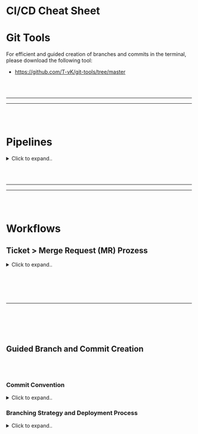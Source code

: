 # CI/CD Cheat Sheet



























# Git Tools

For efficient and guided creation of branches and commits in the terminal, please download the following tool:
- https://github.com/T-vK/git-tools/tree/master


























<br><br>
________
________
<br><br>



# Pipelines



<details><summary>Click to expand..</summary>

![Pipelines](./pipelines.png)
  
</details>




































<br><br>
________
________
<br><br>



# Workflows


## Ticket > Merge Request (MR) Prozess

<details><summary>Click to expand..</summary>

## 1. Ticket in Jira setzen 📝
- Setze das Ticket auf **`In Progress`** in Jira.
- Verschiebe das Ticket in den aktuellen Sprint.

---

## 2. Feature- und Feature-Dev-Branch erstellen 🛠️
Erstelle einen neuen Feature-Branch und einen zugehörigen Feature-Dev-Branch basierend auf dem `develop`-Branch.

```shell
# Der Befehl mkbranch fragt auch automatisch, ob der aktuelle develop-Branch geladen werden soll
git checkout develop
git pull

# Feature Branch erstellen
# git branch feat/PRIV-001/add-new-button/main
# git checkout feat/PRIV-001/add-new-button/main
mkbranch

# Feature-dev Branch erstellen
# git branch feat/PRIV-001/add-new-button/dde
# git checkout feat/PRIV-001/add-new-button/dde
mkbranch
```

---

## 3. Lokale Umgebung aktualisieren 🌐
Wenn du eine lokale Umgebung wie **Minikube** verwendest, stelle sicher, dass deine Deployments oder Dienste auf dem neuesten Stand sind.

---

## 4. Abhängigkeiten aktualisieren 📦
Falls nötig, aktualisiere die Abhängigkeiten:

```shell
npm ci
```

---

## 5. Ticket lösen und Commit auf Feature-Dev-Branch pushen 🚀
- Stelle sicher, dass alle Tests erfolgreich sind. ✔️
- Hast du alle `.only`-Tests entfernt? 🧹
- Wurden alle ticketbezogenen Änderungen durchgeführt? (z. B. Migrationsskripte) 🔄

---

## 6. Feature-Dev-Branch auf Feature-Branch squashen 🔨
Führe einen **Squash-Merge** des Feature-Dev-Branches in den Feature-Branch durch.

```shell
git checkout feat/PRIV-001/add-new-button/main
git merge --squash feat/PRIV-001/add-new-button/dde

# Wenn Breaking Changes vorhanden sind, nutze eine spezielle Commit-Nachricht!
# git commit -m "fix(ABC-232): Edit custom block"
# git push

mkcommit
```

**Falls Breaking Changes vorliegen, füge einen Footer zur Commit-Nachricht hinzu:**

```shell
git commit -m 'fix(ABC-232): Edit custom block' -m 'BREAKING CHANGE: Route xyz wurde zu abc umbenannt'

# Falls du versehentlich bereits ohne Breaking Change committed hast, kannst du dies nachträglich ändern:
# git add . && git commit --amend -m 'refactor(ABC-2139): MongoDB von Version 5 auf 7 aktualisiert' -m 'BREAKING CHANGE: MongoDB von Version 5 auf 7 aktualisiert'
```

Stelle sicher, dass nur ein Commit im Feature-Branch vorhanden ist. Falls du Änderungen vergessen hast, kannst du dies nachträglich tun:

<details><summary>Click to expand..</summary>

```shell
git add . && git commit --amend --reuse-message HEAD && git push -f
```

</details>








<br><br>


Falls du mehrere Commits im Feature-Branch hast, kannst du sie zurücksetzen:

<details><summary>Click to expand..</summary>

```shell
# Überprüfe mit git log, wie viele der letzten Commits zusammengeführt werden müssen. Alternativ kannst du dies auch im Merge Request (MR) sehen.

# Wechsel zum Ziel-Branch
git checkout your_branch

# Setze die letzten e.g. 4 Commits lokal zurück
# Alternativ kannst du dies auch einzeln mit git reset --soft HEAD^ tun, was sicherer ist.
git reset --soft HEAD~4

# Stelle sicher, dass die betroffenen Commits nicht mehr im Verlauf erscheinen:
git log

# Überprüfe, ob die Dateien der vorherigen Commits immer noch vorhanden sind
git status

git add . && git commit --amend --reuse-message HEAD && git push -f
```

Es gibt Ausnahmen. Zum Beispiel, wenn du an einem Ticket mit Sub-Tasks arbeitest, kannst du mehrere Commits für verschiedene Ticket-IDs erstellen:

- **Branching-Strategie:** Feature-Branches
- **Wichtig:** Falls dein MR aufgrund eines Problems im ersten Commit abgelehnt wird, musst du die Dateien erneut stagen und die Commits neu erstellen.

```shell
# Wenn du bereits committed hast, kannst du es später anpassen:
git add . && git commit --amend -m 'refactor(CCS-2139): MongoDB von Version 5 auf 7 aktualisiert' -m 'BREAKING CHANGE: MongoDB von Version 5 auf 7 aktualisiert'

# Stelle sicher, dass du folgende Schritte machst:
git add . && git commit --amend --reuse-message HEAD && git push -f

# Nutze git log, um zu überprüfen, wie viele der letzten Commits zusammengeführt werden müssen.

# Wechsel zum Ziel-Branch
git checkout your_branch

# Setze z.B. die letzten 4 Commits lokal zurück
git reset --soft HEAD~4

# Überprüfe, ob die betroffenen Commits nicht mehr im Verlauf erscheinen:
git log

# Stelle sicher, dass die Dateien der vorherigen Commits noch vorhanden sind
git status

# Stage die Dateien für den 1. Commit:
git add README.md

# Überprüfe, ob die gewünschten Dateien gestaged sind:
git status

# Force-Push, um die Commit-Historie auf GitLab mit den lokalen Änderungen zu überschreiben
git push -f

# Wiederhole den Prozess, wenn du einen zweiten Commit hast.
```

</details>








---

## 7. `develop`-Branch auf den Feature-Branch rebasen 🔄
Führe einen **Rebase** des `develop`-Branches auf den Feature-Branch durch.

```shell
git checkout develop
git pull

git checkout feat/PRIV-001/add-new-button/main
git rebase develop

# ----- Konflikte lösen ----
# Wenn es Merge-Konflikte gibt und du diese löst, benutze:

# Bei Konflikten mit der package-lock.json:
# rm -f package-lock.json
# npm i

# git add .
# git rebase --continue

# --------------------------

# Wenn nach dem Wechseln der Branches untracked Files übrig bleiben:
git clean -f -d -x -i -e node_modules

# Stelle sicher, dass die Unit-Tests und Integrationstests lokal wieder erfolgreich sind.
```

Führe diesen Befehl immer aus! Falls es Änderungen an NPM-Paketen gibt, die auf eine höhere Version aktualisiert wurden, kannst du die aktuelle Version mit folgendem Befehl installieren:

```shell
npm ci
```

---

## 8. Feature-Branch pushen ⬆️
Push deinen Feature-Branch:

```shell
git push --set-upstream origin fix/ABC-232/edit-custom-block/main

# git push --force --set-upstream origin fix/ABC-232/edit-custom-block/main
# --force ist nur nötig, wenn der Branch vor dem Rebase bereits gepusht wurde.
# Beim Rebase wird die Commit-Historie immer überschrieben,
# daher erfordert der nächste Push immer das --force-Flag.
```

---

## 9. Warten bis die GitLab-Pipeline abgeschlossen ist ⏳
Warte, bis die GitLab-Pipeline abgeschlossen ist.

---

## 10. Deployment und Ticketstatus 🚀
- Deploye auf den Test-Cluster und stelle sicher, dass alles funktioniert.
- Setze das Ticket auf **`FINISHED`**, wenn alles erfolgreich ist.

---

## 11. Merge Request (MR) erstellen ➡️
Erstelle den Merge Request im GitLab:  
**Feature-Branch** → **Develop-Branch**


<br><br>


### Änderungen auf dem develop Branch seit Erstellung des PR

<details><summary>Click to expand..</summary>

```shell
git checkout develop
git pull

git checkout feat/PRIV-10/create-evident-abb-v2/main
git rebase develop

# ----- Konflikte lösen ----
# Wenn es Merge-Konflikte gibt und du diese löst, benutze:

# Bei Konflikten mit der package-lock.json:
# rm -f package-lock.json
# npm i

# git add .
# git rebase --continue

# --------------------------

# Wenn nach dem Wechseln der Branches untracked Files übrig bleiben:
git clean -f -d -x -i -e node_modules

# Stelle sicher, dass die Unit-Tests und Integrationstests lokal wieder erfolgreich sind.
```

Dann force push:
```
git push --force
```
  
</details>





<br><br>





### 🔄 PR-Workflow mit gesquashten Review-Fixes
- Dieser Guide beschreibt den Workflow, wie du nach einem Review gezielt Änderungen in einem sauberen Commit auf deinen bestehenden **Pull Request Feature Branch** bringst – ohne die Commit-History zu vermüllen und ohne eure Squash-Konvention zu brechen.

<details><summary>Click to expand..</summary>


## 🧠 Ziel
- **Review-Fixes** iterativ auf eigenem Branch durchführen.
- Alle Fixes **squashen zu einem sauberen Commit**.
- Den Commit als **zweiten Commit** auf den ursprünglichen PR-Branch bringen.
- Kein Force-Push notwendig. PR bleibt offen und sauber.

---

## 🔧 Ausgangssituation

| Branch                                  | Zweck                        |
|----------------------------------------|------------------------------|
| `feat/PRIV-10/create-evident-abb-v2/main`         | Ursprünglicher PR-Branch     |
| `feat/PRIV-10/create-evident-abb-v2-pr-changes/dde` | Neuer Dev-Branch für Fixes   |

---

## ✅ Step-by-Step Guide

### 1. Wechsle auf deinen Review-Fix-Branch
```bash
git checkout feat/PRIV-10/create-evident-abb-v2-pr-changes/dde
```

### 2. Squashe alle Commits zu einem einzelnen Fix-Commit
```bash
git reset --soft origin/feat/PRIV-10/create-evident-abb-v2/main
git commit -m "fix(PRIV-10): Review-Fixes & Ergänzungen nach Feedback"
```

> 🧠 **Erklärung:**  
> Du befindest dich hier **auf dem Fix-Branch**, der 10–20 Commits enthalten kann.  
> `git reset --soft` setzt deinen HEAD auf den Stand des PR-Branches – aber **behält alle Änderungen gestaged**.  
> Dann erzeugst du **einen neuen, einzigen Commit**, der alle Fixes zusammenfasst.  
> Ergebnis: ein sauberer, gesquashter Fix-Commit auf dem Fix-Branch.

### 3. Wechsle zurück auf den PR-Branch
```bash
git checkout feat/PRIV-10/create-evident-abb-v2/main
```

### 4. Mergest den neuen Commit rein – ohne Squash oder Fast-Forward
```bash
git merge --no-ff feat/PRIV-10/create-evident-abb-v2-pr-changes/dde -m "chore(PRIV-10): Merge Review-Fixes from dde branch"
```

> 🔍 Alternativ: Wenn du den Commit einfach nur übernehmen willst:
> ```bash
> git cherry-pick feat/PRIV-10/create-evident-abb-v2-pr-changes/dde
> ```

### 5. Push zurück zum Remote-PR-Branch
```bash
git push origin feat/PRIV-10/create-evident-abb-v2/main
```

---

## 🧼 Ergebnis

- Dein ursprünglicher PR-Branch enthält:
  1. ✅ Den ersten Commit aus der ursprünglichen Arbeit
  2. 🧼 Einen sauberen Fix-Commit mit allen Änderungen aus dem Review

- Die Review-Historie bleibt nachvollziehbar.
- Kein Force-Push nötig.
- Git-Log bleibt klar und durchdacht.
- Reviewer sieht: Was war, was wurde gefixt.

  
</details>







---

## 12. Postman-Collection aktualisieren 📬
Falls nötig, aktualisiere die Postman-Collection.




</details>












































  
<br><br>
<br><br>
____
<br><br>
<br><br>

## Guided Branch and Commit Creation

<br><br>


### Commit Convention

<details><summary>Click to expand..</summary>

We follow the Angular Commit Convention. This convention ensures a consistent and traceable structure for our commit messages. More information can be found here: [Conventional Commits](https://www.conventionalcommits.org/).

Our `git-tools` already includes the implementation of this convention to ensure that all commits adhere to the standards.


</details>







### Branching Strategy and Deployment Process

<details><summary>Click to expand..</summary>

---

## Overview

This documentation describes the branching strategy and deployment process for our project. We use the `main`, `develop`, `Feature-Branches`, and `Feature-Dev-Branches`. This structure ensures that stable and tested code is deployed to production.



![Branching Stzrategy](./branching.png)




### Branches and Their Usage

#### 🛠 Hotfix Branches

Hotfix branches are similar to feature branches but are branched directly from the main branch. They are used for quick fixes of critical bugs and are immediately deployed to production.

**CI/CD:**
- Runs tests automatically
- Builds apps automatically
- Builds Docker images for hotfixes
- Tags Docker images with hotfix release versions
- Pushes Docker images to Nexus
- Pushes Docker images to Google Cloud
- Creates hotfix releases for each push
- Manual deployment task for Test Namespace and Production Namespace

**Rules:**
- Each hotfix branch must be formatted as `hotfix/{DESCRIPTION}`
- Full Regex: `/^hotfix/[\\w+-]*\\$/`
  
Example: `hotfix/critical-security-fix`

Once a hotfix is deployed and functioning:
- Changes must also be merged into the develop branch by creating a feature branch and submitting a pull request.

**Warning:** 
- If multiple hotfixes are deployed, the second hotfix branch must be branched from the first hotfix branch. Otherwise, deployment changes may be lost.

<br><br>
<br><br>

#### 🚀 Main Branch (Stable Releases)

The `main` branch is the production branch. All changes merged into the main branch should be deployed to production.

**Rules:**
- No direct pushes to this branch.
- Changes must come through pull requests from the develop or hotfix branch.
- No squashing; all commits from the develop branch must appear in the main branch.
- No additional commits (e.g., merge commits).

**Purpose:**  
The `main` branch represents the current state of production.

**Deployment:**  
After merging `develop` into `main`, the application is deployed to the staging environment. Once tests on staging are successful, the deployment proceeds to production.

**CI/CD:**
- Tags Docker images with commit hash on stable release version
- Pushes Docker images to Nexus
- Creates stable releases for each accepted merge request
- Manual deployment task for Test Namespace
- Manual or automated deployment task for Production Namespace

**Pre-merge Requirements:**
- All tests must be successfully executed (see below: Automated QA Checks and Manual QA Checks).


<br><br>
<br><br>

#### 🛠️ Develop Branch (Beta Releases)

The `develop` branch serves as the integration branch. All features that are ready to be merged but still need testing or validation are placed here.

**Rules:**
- No direct pushes to this branch.
- Changes must come through pull requests from feature branches.
- No squashing; all commits from the feature branch must appear in the develop branch.
- No additional commits (e.g., merge commits).

**Purpose:**  
The `develop` branch contains the latest stable developments that are not yet ready for production.

**Merge:**  
Feature branches are regularly merged into the develop branch. Once new features are implemented and tested, they are merged into `main`.

**CI/CD:**
- Unit tests: Test individual functions for correctness.
- Integration tests: Test the interaction between different modules.
- E2E tests: Simulate user interactions to ensure overall functionality.
- Static code analysis: Looks for bugs and security vulnerabilities.
- Tags Docker images with commit hash on beta release version.
- Pushes Docker images to Nexus
- Creates unstable/beta releases for each accepted merge request
- Manual deployment task for Test Namespace

**Manual QA Checks:**
- UI/UX Review: Ensures design consistency and usability.

<br><br>
<br><br>

#### 🌱 Feature Branches

Feature branches are used for developing new features or bug fixes. These branches are based on the `develop` branch.

**Rules:**
- Each feature branch must be formatted as `{TYPE}/{JIRA_TICKET_ID}/{DESCRIPTION}/main`.
- Types: feat|fix|ci|build|docs|style|refactor|perf|test
- Full Regex: `/^(feat|fix|ci|build|docs|style|refactor|perf|test)\\/[\\w+-]*\\/([\\w+-]*)\\/main$/`

Examples:
- `feat/CCS-1/new-feature-foo/main`
- `refactor/CCS-1/new-directory-structure/main`
- `fix/CCS-1/bugfix-ui-freezing/main`

Each feature branch represents a Jira ticket (and all of its sub-tasks).  
Each commit represents a Jira ticket (and all of its sub-tasks).

Each commit follows the Angular Commit Convention with the ticket ID as the scope:
```
feat(CCS-1112): Add new feature
```

**Merge:**  
Once a feature is fully developed, it is merged into `develop` via a pull request.

**CI/CD:**
- Unit tests: Ensure each function works correctly.
- Linting & code-style checks: Prevent styling issues and inconsistencies.
- Security scans: Check for vulnerabilities.
- Builds apps automatically.
- Builds Docker images for the apps.
- Tags Docker images with commit hash.
- Pushes Docker images to Nexus.
- Manual deployment task for Test Cluster.

<br><br>
<br><br>

#### 🔧 Feature-Dev Branches

Feature-dev branches are used for the internal, detailed development of a feature. They serve as "working branches" for developers, which are later used as the base for feature branches.

**Rules:**
- Each feature-dev branch must be formatted as `{TYPE}/{JIRA_TICKET_ID}/{DESCRIPTION}/{3_LETTER_DEV_NAME}`.
- Types: feat|fix|ci|build|docs|style|refactor|perf|test
- Full Regex: `/^(feat|fix|ci|build|docs|style|refactor|perf|test)\\/[\\w+-]*\\/([\\w+-]*)\\/\\w\\w\\w$/`

Examples:
- `feat/CCS-1/new-feature-foo/ofi`
- `refactor/CCS-1/new-directory-structure/dde`
- `fix/CCS-1/bugfix-ui-freezing/tvk`

Each feature-dev branch represents a Jira ticket (and all its sub-tasks).  
No commit convention required.

**Merge:**  
When development is complete, the feature-dev branch is squash merged into the corresponding feature branch.


---

## QA Checks and Testing

### 🛡️ Automated QA Checks

Automated QA checks ensure that code is stable and of high quality before reaching production.

- **Unit Tests:**  
  Test individual functions and classes for correctness.

- **Integration Tests:**  
  Check if different modules work together.

- **End-to-End (E2E) Tests:**  
  Simulate real user interactions to ensure the application functions as a whole.

- **Linting & Code-Style Checks:**  
  Ensure code consistency and readability.

- **Static Code Analysis:**  
  Finds potential bugs and security vulnerabilities.

- **Performance Checks:**  
  Test load times and resource usage.

- **Security Scans:**  
  Check for known vulnerabilities in dependencies.

### 🔍 Manual QA Checks

Manual QA checks are essential to ensure a high-quality user experience and to test the application for unexpected errors.

- **Feature Testing:**  
  Manually test new features to ensure they work as expected.

- **UI/UX Review:**  
  Ensure the application’s design is consistent and user-friendly.

- **Regression Testing:**  
  Ensure existing features work correctly after changes or additions.

- **Exploratory Testing:**  
  Test without predefined test cases to uncover unforeseen bugs and validate the application under various conditions.


</details>
